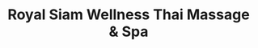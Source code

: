 ---
title: "Royal Siam Wellness Thai Massage & Spa"
url: /boeblingen/royal-siam-wellness-thai-massage-und-spa/
shop: Massage
---